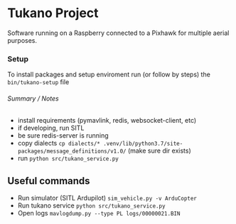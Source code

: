 Tukano Project
===

Software running on a Raspberry connected to a Pixhawk for multiple aerial purposes.

### Setup

To install packages and setup enviroment run (or follow by steps) the `bin/tukano-setup` file

###### Summary / Notes
* install requirements (pymavlink, redis, websocket-client, etc)
* if developing, run SITL
* be sure redis-server is running
* copy dialects `cp dialects/* .venv/lib/python3.7/site-packages/message_definitions/v1.0/` (make sure dir exists)
* run `python src/tukano_service.py`

## Useful commands

* Run simulator (SITL Ardupilot) `sim_vehicle.py -v ArduCopter` 
* Run tukano service `python src/tukano_service.py`
* Open logs `mavlogdump.py --type PL logs/00000021.BIN`

